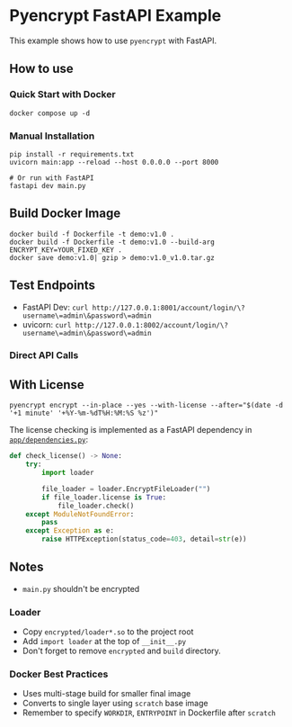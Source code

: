 # Pyencrypt FastAPI Example

This example shows how to use `pyencrypt` with FastAPI.


## How to use
### Quick Start with Docker
```shell
docker compose up -d
```

### Manual Installation
```shell
pip install -r requirements.txt
uvicorn main:app --reload --host 0.0.0.0 --port 8000

# Or run with FastAPI
fastapi dev main.py
```

## Build Docker Image
```shell
docker build -f Dockerfile -t demo:v1.0 .
docker build -f Dockerfile -t demo:v1.0 --build-arg ENCRYPT_KEY=YOUR_FIXED_KEY .
docker save demo:v1.0| gzip > demo:v1.0_v1.0.tar.gz
```

## Test Endpoints
* FastAPI Dev: `curl http://127.0.0.1:8001/account/login/\?username\=admin\&password\=admin`
* uvicorn: `curl http://127.0.0.1:8002/account/login/\?username\=admin\&password\=admin`

### Direct API Calls

## With License
```shell
pyencrypt encrypt --in-place --yes --with-license --after="$(date -d '+1 minute' '+%Y-%m-%dT%H:%M:%S %z')"
```

The license checking is implemented as a FastAPI dependency in [`app/dependencies.py`](./app/dependencies.py):
```python
def check_license() -> None:
	try:
		import loader

		file_loader = loader.EncryptFileLoader("")
		if file_loader.license is True:
			file_loader.check()
	except ModuleNotFoundError:
		pass
	except Exception as e:
		raise HTTPException(status_code=403, detail=str(e))
```

## Notes
* `main.py` shouldn't be encrypted

### Loader
* Copy `encrypted/loader*.so` to the project root
* Add `import loader` at the top of `__init__.py`
* Don't forget to remove `encrypted` and `build` directory.

### Docker Best Practices
* Uses multi-stage build for smaller final image
* Converts to single layer using `scratch` base image
* Remember to specify `WORKDIR`, `ENTRYPOINT` in Dockerfile after `scratch`